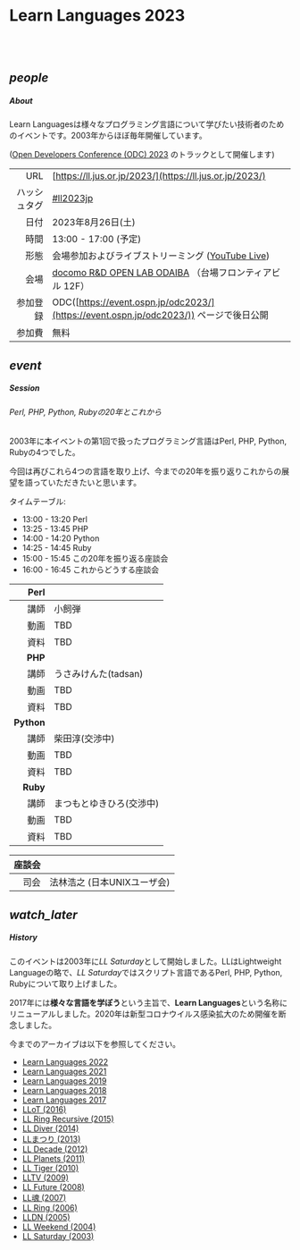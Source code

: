 <div class="section no-pad-bot" id="index-banner"><div class="container"><!-- start Index banner -->

<br><br>
      
# Learn Languages 2023

<br><br>

</div></div><!-- end Index banner -->

<div class="container"><div class="section"><div class="row"><!-- start main -->

<div class="col s12 m4"><div class="icon-block"><!-- start About -->

<h2 class="center blue-text darken-1"><i class="material-icons">people</i></h2><!-- people icon -->

##### About

Learn Languagesは様々なプログラミング言語について学びたい技術者のためのイベントです。2003年からほぼ毎年開催しています。

([Open Developers Conference (ODC) 2023](https://event.ospn.jp/odc2023/) のトラックとして開催します)

| |                                                                                |
| ---:         |--------------------------------------------------------------------------------|
| URL | [https://ll.jus.or.jp/2023/](https://ll.jus.or.jp/2023/)                       |
| ハッシュタグ | [#ll2023jp](https://twitter.com/search?q=ll2023jp)                             |
| 日付 | 2023年8月26日(土)                                                                  |
| 時間 | 13:00 - 17:00 (予定)                                                             |
| 形態 | 会場参加およびライブストリーミング ([YouTube Live](https://www.youtube.com/c/OSPNjp))           |
| 会場 | [docomo R&D OPEN LAB ODAIBA](https://docomo-openlab.jp) （台場フロンティアビル 12F）                                |
| 参加登録 | ODC([https://event.ospn.jp/odc2023/](https://event.ospn.jp/odc2023/)) ページで後日公開 |
| 参加費 | 無料                                                                             |

</div></div><!-- end About -->

<div class="col s12 m4"><div class="icon-block"><!-- start Session -->

<h2 class="center blue-text darken-1"><i class="material-icons">event</i></h2><!-- event icon -->

##### Session

###### Perl, PHP, Python, Rubyの20年とこれから

2003年に本イベントの第1回で扱ったプログラミング言語はPerl, PHP, Python, Rubyの4つでした。

今回は再びこれら4つの言語を取り上げ、今までの20年を振り返りこれからの展望を語っていただきたいと思います。

タイムテーブル:
- 13:00 - 13:20 Perl
- 13:25 - 13:45 PHP
- 14:00 - 14:20 Python
- 14:25 - 14:45 Ruby
- 15:00 - 15:45 この20年を振り返る座談会
- 16:00 - 16:45 これからどうする座談会

|   **Perl** |                |
|-----------:|----------------|
|         講師 | 小飼弾            |
|         動画 | TBD            |
|         資料 | TBD            |
| **PHP** |                |
|      講師 | うさみけんた(tadsan) |
|         動画 | TBD            |
|         資料 | TBD            |
| **Python** |                |
|         講師 | 柴田淳(交渉中)       |
|         動画 | TBD            |
|         資料 | TBD            |
| **Ruby** |                |
|       講師 | まつもとゆきひろ(交渉中)  |
|         動画 | TBD            |
|         資料 | TBD            |

|     座談会 |                                                                                                                                                                                                                     |
|--------:|---------------------------------------------------------------------------------------------------------------------------------------------------------------------------------------------------------------------|
|      司会 | 法林浩之 (日本UNIXユーザ会)                                                                                                                                                                                                   |


</div></div><!-- end Session -->

<div class="col s12 m4"><div class="icon-block"><!-- start History -->

<h2 class="center blue-text darken-1"><i class="material-icons">watch_later</i></h2><!-- watch_later icon -->

##### History

このイベントは2003年に*LL Saturday*として開始しました。LLはLightweight Languageの略で、*LL Saturday*ではスクリプト言語であるPerl, PHP, Python, Rubyについて取り上げました。

2017年には**様々な言語を学ぼう**という主旨で、**Learn Languages**という名称にリニューアルしました。2020年は新型コロナウイルス感染拡大のため開催を断念しました。

今までのアーカイブは以下を参照してください。

- [Learn Languages 2022](https://ll.jus.or.jp/2022/)
- [Learn Languages 2021](https://ll.jus.or.jp/2021/)
- [Learn Languages 2019](https://ll.jus.or.jp/2019/)
- [Learn Languages 2018](https://ll.jus.or.jp/2018about/)
- [Learn Languages 2017](https://ll.jus.or.jp/2017/)
- [LLoT (2016)](https://ll.jus.or.jp/2016/)
- [LL Ring Recursive (2015)](https://ll.jus.or.jp/2015/)
- [LL Diver (2014)](https://ll.jus.or.jp/2014/)
- [LLまつり (2013)](https://ll.jus.or.jp/2013/)
- [LL Decade (2012)](https://ll.jus.or.jp/2012/)
- [LL Planets (2011)](https://ll.jus.or.jp/2011/)
- [LL Tiger (2010)](https://ll.jus.or.jp/2010/)
- [LLTV (2009)](https://ll.jus.or.jp/2009/)
- [LL Future (2008)](https://ll.jus.or.jp/2008/)
- [LL魂 (2007)](https://ll.jus.or.jp/2007/)
- [LL Ring (2006)](https://ll.jus.or.jp/2006/)
- [LLDN (2005)](https://ll.jus.or.jp/2005/)
- [LL Weekend (2004)](https://ll.jus.or.jp/llw2004/)
- [LL Saturday (2003)](https://ll.jus.or.jp/lls2003/)

</div></div><!-- end History -->

</div></div></div><!-- end main -->

